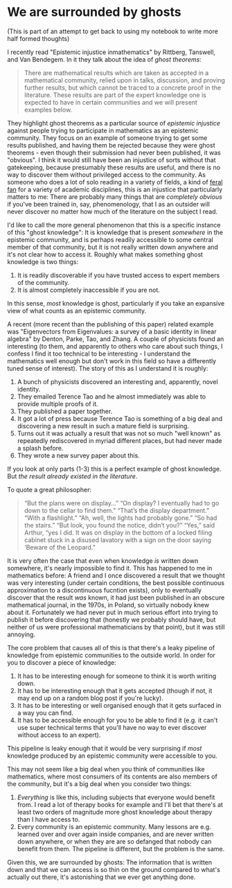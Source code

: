 # We are surrounded by ghosts

(This is part of an attempt to get back to using my notebook to write more half formed thoughts)

I recently read "Epistemic injustice inmathematics" by Rittberg, Tanswell, and Van Bendegem.
In it they talk about the idea of *ghost theorems*:

> There are mathematical results which are taken as accepted in a mathematical community,
> relied upon in talks, discussion, and proving further results, but which cannot be
> traced to a concrete proof in the literature. These results are part of the expert knowledge
> one is expected to have in certain communities and we will present examples
> below.

They highlight ghost theorems as a particular source of *epistemic injustice* against people trying to participate in mathematics as an epistemic community.
They focus on an example of someone trying to get some results published, and having them be rejected because they were ghost theorems - even though their submission had never been published, it was "obvious".
I think it would still have been an injustice of sorts without that gatekeeping,
because presumably these results are useful, and there is no way to discover them without privileged access to the community.
As someone who does a lot of solo reading in a variety of fields,
a kind of [feral fan](https://fanlore.org/wiki/Feral_(glossary_term)) for a variety of academic disciplines,
this is an injustice that particularly matters to me:
There are probably many things that are *completely obvious* if you've been trained in, say, phenomenology,
that I as an outsider will never discover no matter how much of the literature on the subject I read.

I'd like to call the more general phenomenon that this is a specific instance of this "ghost knowledge":
It is knowledge that is present *somewhere* in the epistemic community, and is perhaps readily accessible to some central member of that community,
but it is not really written down anywhere and it's not clear how to access it.
Roughly what makes something ghost knowledge is two things:

1. It is readily discoverable if you have trusted access to expert members of the community.
2. It is almost completely inaccessible if you are not.

In this sense, *most* knowledge is ghost, particularly if you take an expansive view of what counts as an epistemic community.

A recent (more recent than the publishing of this paper) related example was "Eigenvectors from Eigenvalues: a survey of a basic identity in linear algebra" by Denton, Parke, Tao, and Zhang.
A couple of physicists found an interesting (to them, and apparently to others who care about such things, I confess I find it too technical to be interesting - I understand the mathematics well enough but don't work in this field so have a differently tuned sense of interest).
The story of this as I understand it is roughly:

1. A bunch of physicists discovered an interesting and, apparently, novel identity.
2. They emailed Terence Tao and he almost immediately was able to provide multiple proofs of it.
3. They published a paper together.
4. It got a lot of press because Terence Tao is something of a big deal and discovering a new result in such a mature field is surprising.
4. Turns out it was actually a result that was not so much "well known" as repeatedly rediscovered in myriad different places, but had never made a splash before.
5. They wrote a new survey paper about this.

If you look at only parts (1-3) this is a perfect example of ghost knowledge.
But *the result already existed in the literature*.

To quote a great philosopher:

> “But the plans were on display…”
> “On display? I eventually had to go down to the cellar to find them.”
> “That’s the display department.”
> “With a flashlight.”
> “Ah, well, the lights had probably gone.”
> “So had the stairs.”
> “But look, you found the notice, didn’t you?”
> “Yes,” said Arthur, “yes I did. It was on display in the bottom of a locked filing cabinet stuck in a disused lavatory with a sign on the door saying ‘Beware of the Leopard.”

It is very often the case that even when knowledge *is* written down somewhere, it's nearly impossible to find it.
This has happened to me in mathematics before:
A friend and I once discovered a result that we thought was very interesting (under certain conditions, the best possible continuous approximation to a discontinuous fucntion exists), only to eventually discover that the result *was* known, it had just been published in an obscure mathematical journal, in the 1970s, in Poland,
so virtually nobody knew about it.
Fortunately we had never put in much serious effort into trying to publish it before discovering that (honestly we probably should have, but neither of us were professional mathematicians by that point),
but it was still annoying.

The core problem that causes all of this is that there's a leaky pipeline of knowledge from epistemic communities to the outside world.
In order for you to discover a piece of knowledge:

1. It has to be interesting enough for someone to think it is worth writing down.
2. It has to be interesting enough that it gets accepted (though if not, it may end up on a random blog post if you're lucky).
3. It has to be interesting or well organised enough that it gets surfaced in a way you can find.
4. It has to be accessible enough for you to be able to find it (e.g. it can't use super technical terms that you'll have no way to ever discover without access to an expert).

This pipeline is leaky enough that it would be very surprising if *most* knowledge produced by an epistemic community were accessible to you.

This may not seem like a big deal when you think of communities like mathematics, where most consumers of its contents are also members of the community, but it's a big deal when you consider two things:

1. *Everything* is like this, including subjects that everyone would benefit from. I read a lot of therapy books for example and I'll bet that there's at least two orders of magnitude more ghost knowledge about therapy than I have access to.
2. Every community is an epistemic community. Many lessons are e.g. learned over and over again inside companies, and are never written down anywhere, or when they are are so defanged that nobody can benefit from them. The pipeline is different, but the problem is the same.

Given this, we are surrounded by ghosts:
The information that is written down and that we can access is so thin on the ground compared to what's actually out there,
it's astonishing that we ever get anything done.
